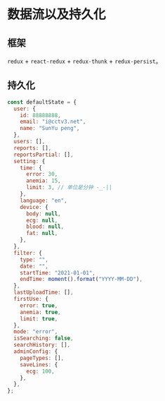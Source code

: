 # 数据流以及持久化

## 框架

`redux` + `react-redux` + `redux-thunk` + `redux-persist`。

## 持久化

```javascript title="reducer/index.js"
const defaultState = {
  user: {
    id: 88888888,
    email: "i@cctv3.net",
    name: "SunYu peng",
  },
  users: [],
  reports: [],
  reportsPartial: [],
  setting: {
    time: {
      error: 30,
      anemia: 15,
      limit: 3, // 单位是分钟 -_-||
    },
    language: "en",
    device: {
      body: null,
      ecg: null,
      blood: null,
      fat: null,
    },
  },
  filter: {
    type: "",
    date: "",
    startTime: "2021-01-01",
    endTime: moment().format("YYYY-MM-DD"),
  },
  lastUploadTime: [],
  firstUse: {
    error: true,
    anemia: true,
    limit: true,
  },
  mode: "error",
  isSearching: false,
  searchHistory: [],
  adminConfig: {
    pageTypes: [],
    saveLines: {
      ecg: 100,
    },
  },
};
```
